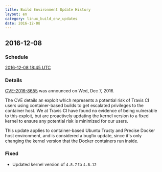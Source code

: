 ```yaml
---
title: Build Environment Update History
layout: en
category: linux_build_env_updates
date: 2016-12-08
---
```


## 2016-12-08

### Schedule

[2016-12-08 18:45 UTC](http://everytimezone.com/#2016-12-8,405,cn3)


### Details

[CVE-2016-8655](https://security-tracker.debian.org/tracker/CVE-2016-8655) was announced on Wed, Dec 7, 2016.

The CVE details an exploit which represents a potential risk of Travis CI users using container-based builds to get escalated privileges to the container host. We at Travis CI have found no evidence of being vulnerable to this exploit, but are proactively updating the kernel version to a fixed kernel to ensure any potential risk is minimized for our users.

This update applies to container-based Ubuntu Trusty and Precise Docker host environment, and is considered a bugfix update, since it's only changing the kernel version that the Docker containers run inside.

### Fixed

- Updated kernel version of `4.8.7` to `4.8.12`
